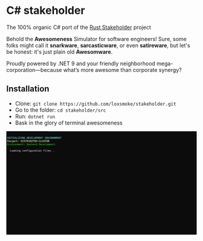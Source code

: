 # C# stakeholder

The 100% organic C# port of the [Rust Stakeholder](https://github.com/giacomo-b/rust-stakeholder) project

Behold the **Awesomeness** Simulator for software engineers! Sure, some folks might call it **snarkware**, **sarcasticware**, or even **satireware**, but let's be honest: it's just plain old **Awesomware**.

Proudly powered by .NET 9 and your friendly neighborhood mega-corporation—because what’s more awesome than corporate synergy?

## Installation

* Clone:
`git clone https://github.com/loxsmoke/stakeholder.git`
* Go to the folder:
`cd stakeholder/src`
* Run:
`dotnet run`
* Bask in the glory of terminal awesomeness
  
![til](./assets/stakeholder-animation.gif)

